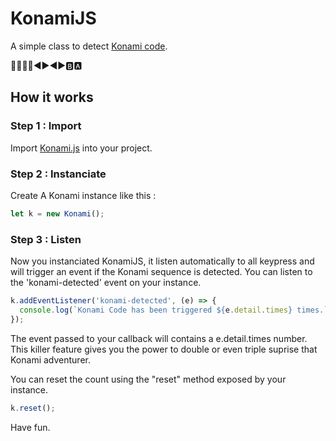 # KonamiJS
A simple class to detect [Konami code](https://en.wikipedia.org/wiki/Konami_Code).

🔼🔼🔽🔽◀▶◀▶🅱🅰

## How it works
### Step 1 : Import
Import [Konami.js](Konami.js) into your project.

### Step 2 : Instanciate
Create A Konami instance like this :
```javascript
let k = new Konami();
```

### Step 3 : Listen
Now you instanciated KonamiJS, it listen automatically to all keypress and will trigger an event if the Konami sequence is detected. You can listen to the 'konami-detected' event on your instance. 
```javascript
k.addEventListener('konami-detected', (e) => {
  console.log(`Konami Code has been triggered ${e.detail.times} times.`);
});
```
The event passed to your callback will contains a e.detail.times number.
This killer feature gives you the power to double or even triple suprise that Konami adventurer.

You can reset the count using the "reset" method exposed by your instance.
```javascript
k.reset();
```

Have fun.
